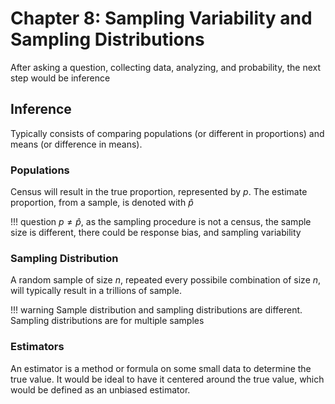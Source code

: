 # Chapter 8: Sampling Variability and Sampling Distributions

After asking a question, collecting data, analyzing, and probability, the next step would be inference

## Inference

Typically consists of comparing populations (or different in proportions) and means (or difference in means).

### Populations

Census will result in the true proportion, represented by $p$. The estimate proportion, from a sample, is denoted with $\hat{p}$

!!! question
    $p\ne\hat{p}$, as the sampling procedure is not a census, the sample size is different, there could be response bias, and sampling variability

### Sampling Distribution

A random sample of size $n$, repeated every possibile combination of size $n$, will typically result in a trillions of sample.

!!! warning
    Sample distribution and sampling distributions are different. Sampling distributions are for multiple samples

### Estimators

An estimator is a method or formula on some small data to determine the true value. It would be ideal to have it centered around the true value, which would be defined as an unbiased estimator.